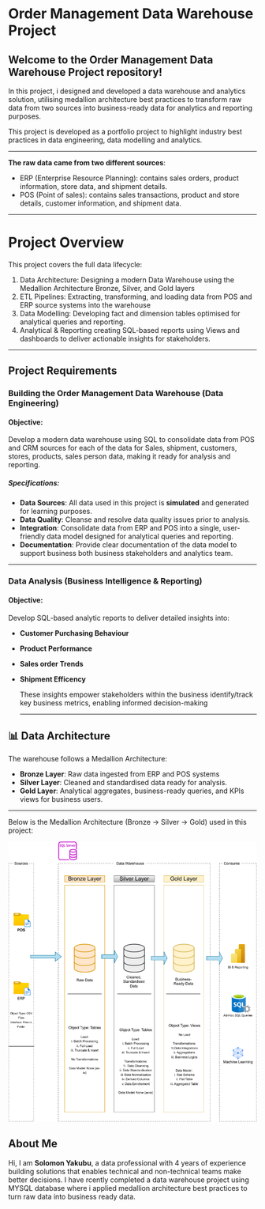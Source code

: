 # Order Management Data Warehouse Project

Welcome to the **Order Management Data Warehouse Project** repository!
---
In this project, i designed and developed a data warehouse and analytics solution, utilising medallion architecture best practices to transform raw data from two sources into business-ready data for analytics and reporting purposes.

This project is developed as a portfolio project to highlight industry best practices in data engineering, data modelling and analytics.

---
**The raw data came from two different sources**:

* ERP (Enterprise Resource Planning): contains sales orders, product information, store data, and shipment details.
* POS (Point of sales): contains sales transactions, product and store details, customer information, and shipment data.
---


# Project Overview
This project covers the full data lifecycle:
1. Data Architecture: Designing a modern Data Warehouse using the Medallion Architecture Bronze, Silver, and Gold layers
2. ETL Pipelines: Extracting, transforming, and loading data from POS and ERP source systems into the warehouse
3. Data Modelling: Developing fact and dimension tables optimised for analytical queries and reporting.
4. Analytical & Reporting creating SQL-based reports using Views and dashboards to deliver actionable insights for stakeholders.

---

## Project Requirements

### Building the Order Management Data Warehouse (Data Engineering)

#### Objective:
Develop a modern data warehouse using SQL to consolidate data from POS and CRM sources for each of the data for Sales, shipment, customers, stores, products,
sales person data, making it ready for analysis and reporting.

##### Specifications: 
- **Data Sources**: All data used in this project is **simulated** and generated for learning purposes.
- **Data Quality**: Cleanse and resolve data quality issues prior to analysis.
- **Integration**: Consolidate data from ERP and POS into a single, user-friendly data model designed
  for analytical queries and reporting.
- **Documentation**: Provide clear documentation of the data model to support business both business
  stakeholders and analytics team.

  
---

### Data Analysis (Business Intelligence & Reporting)

####  Objective:

Develop SQL-based analytic reports to deliver detailed insights into:
- **Customer Purchasing Behaviour**
- **Product Performance**
- **Sales order Trends**
- **Shipment Efficency**
  
  These insights empower stakeholders within the business identify/track key business metrics,
  enabling informed decision-making

  ---
## 📊 Data Architecture  
The warehouse follows a Medallion Architecture:
* **Bronze Layer**: Raw data ingested from ERP and POS systems
* **Silver Layer**: Cleaned and standardised data ready for analysis.
* **Gold Layer**: Analytical aggregates, business-ready queries, and KPIs views for business users.
---
Below is the Medallion Architecture (Bronze → Silver → Gold) used in this project:

![](medallion_architecture_diagram.svg)






  ## About Me

  Hi, I am **Solomon Yakubu**, a data professional with 4 years of experience building solutions that enables technical and non-technical teams make better decisions. I have rcently completed a data warehouse project using MYSQL database where i applied medallion architecture best practices to turn raw data into business ready data.
